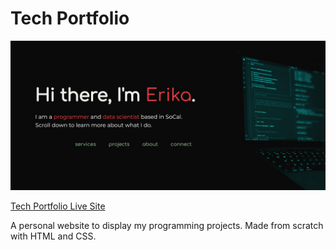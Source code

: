 # Tech Portfolio

![Tech Portfolio Screenshot](images/page-screenshot.jpg)

[Tech Portfolio Live Site](https://eest12.github.io/)

A personal website to display my programming projects. Made from scratch with HTML and CSS.